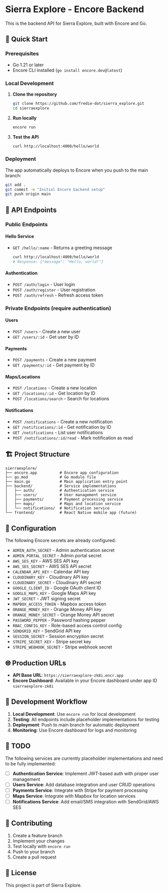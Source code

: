 # Sierra Explore - Encore Backend

This is the backend API for Sierra Explore, built with Encore and Go.

## 🚀 Quick Start

### Prerequisites
- Go 1.21 or later
- Encore CLI installed (`go install encore.dev@latest`)

### Local Development

1. **Clone the repository**
   ```bash
   git clone https://github.com/fredie-dot/sierra_explore.git
   cd sierraexplore
   ```

2. **Run locally**
   ```bash
   encore run
   ```

3. **Test the API**
   ```bash
   curl http://localhost:4000/hello/world
   ```

### Deployment

The app automatically deploys to Encore when you push to the main branch:

```bash
git add .
git commit -m "Initial Encore backend setup"
git push origin main
```

## 📡 API Endpoints

### Public Endpoints

#### Hello Service
- `GET /hello/:name` - Returns a greeting message
  ```bash
  curl http://localhost:4000/hello/world
  # Response: {"message": "Hello, world!"}
  ```

#### Authentication
- `POST /auth/login` - User login
- `POST /auth/register` - User registration  
- `POST /auth/refresh` - Refresh access token

### Private Endpoints (require authentication)

#### Users
- `POST /users` - Create a new user
- `GET /users/:id` - Get user by ID

#### Payments
- `POST /payments` - Create a new payment
- `GET /payments/:id` - Get payment by ID

#### Maps/Locations
- `POST /locations` - Create a new location
- `GET /locations/:id` - Get location by ID
- `POST /locations/search` - Search for locations

#### Notifications
- `POST /notifications` - Create a new notification
- `GET /notifications/:id` - Get notification by ID
- `GET /notifications` - List user notifications
- `POST /notifications/:id/read` - Mark notification as read

## 🏗️ Project Structure

```
sierraexplore/
├── encore.app          # Encore app configuration
├── go.mod              # Go module file
├── main.go             # Main application entry point
├── backend/            # Service implementations
│   ├── auth/           # Authentication service
│   ├── users/          # User management service
│   ├── payments/       # Payment processing service
│   ├── maps/           # Maps and location service
│   └── notifications/  # Notification service
└── frontend/           # React Native mobile app (future)
```

## 🔧 Configuration

The following Encore secrets are already configured:

- `ADMIN_AUTH_SECRET` - Admin authentication secret
- `ADMIN_PORTAL_SECRET` - Admin portal secret
- `AWS_SES_KEY` - AWS SES API key
- `AWS_SES_SECRET` - AWS SES API secret
- `CALENDAR_API_KEY` - Calendar API key
- `CLOUDINARY_KEY` - Cloudinary API key
- `CLOUDINARY_SECRET` - Cloudinary API secret
- `GOOGLE_CLIENT_ID` - Google OAuth client ID
- `GOOGLE_MAPS_KEY` - Google Maps API key
- `JWT_SECRET` - JWT signing secret
- `MAPBOX_ACCESS_TOKEN` - Mapbox access token
- `ORANGE_MONEY_KEY` - Orange Money API key
- `ORANGE_MONEY_SECRET` - Orange Money API secret
- `PASSWORD_PEPPER` - Password hashing pepper
- `RBAC_CONFIG_KEY` - Role-based access control config
- `SENDGRID_KEY` - SendGrid API key
- `SESSION_SECRET` - Session encryption secret
- `STRIPE_SECRET_KEY` - Stripe secret key
- `STRIPE_WEBHOOK_SECRET` - Stripe webhook secret

## 🌐 Production URLs

- **API Base URL**: `https://sierraexplore-zk8i.encr.app`
- **Encore Dashboard**: Available in your Encore dashboard under app ID `sierraexplore-zk8i`

## 🔄 Development Workflow

1. **Local Development**: Use `encore run` for local development
2. **Testing**: All endpoints include placeholder implementations for testing
3. **Deployment**: Push to main branch for automatic deployment
4. **Monitoring**: Use Encore dashboard for logs and monitoring

## 📝 TODO

The following services are currently placeholder implementations and need to be fully implemented:

- [ ] **Authentication Service**: Implement JWT-based auth with proper user management
- [ ] **Users Service**: Add database integration and user CRUD operations
- [ ] **Payments Service**: Integrate with Stripe for payment processing
- [ ] **Maps Service**: Integrate with Mapbox for location services
- [ ] **Notifications Service**: Add email/SMS integration with SendGrid/AWS SES

## 🤝 Contributing

1. Create a feature branch
2. Implement your changes
3. Test locally with `encore run`
4. Push to your branch
5. Create a pull request

## 📄 License

This project is part of Sierra Explore.
